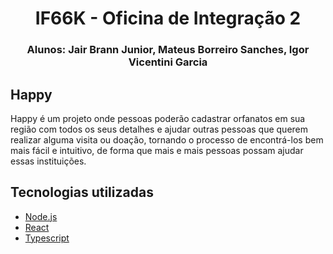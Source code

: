 <h1 align="center">
  IF66K - Oficina de Integração 2
</h1>

<h3 align="center">
  Alunos: Jair Brann Junior, Mateus Borreiro Sanches, Igor Vicentini Garcia
</h3>

## Happy
Happy é um projeto onde pessoas poderão cadastrar orfanatos em sua região com todos os seus detalhes e ajudar outras pessoas que querem realizar alguma visita ou doação, tornando o processo de encontrá-los bem mais fácil e intuitivo, de forma que mais e mais pessoas possam ajudar essas instituições.

## Tecnologias utilizadas

- [Node.js](https://nodejs.org/en/)
- [React](https://reactjs.org)
- [Typescript](https://www.typescriptlang.org/)
